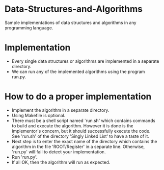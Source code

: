 # Data-Structures-and-Algorithms
Sample implementations of data structures and algorithms in any programming language.

# Implementation
- Every single data structures or algorithms are implemented in a separate directory.
- We can run any of the implemented algorithms using the program run.py.

# How to do a proper implementation
- Implement the algorithm in a separate directory.
- Using Makefile is optional.
- There must be a shell script named 'run.sh' which contains commands to build and execute the algorithm. However it is
  done is the implementor's concern, but it should successfully execute the code. See 'run.sh' of the directory
  'Singly Linked List' to have a taste of it.
- Next step is to enter the exact name of the directory which contains the algorithm in the file 'ROOT/Register' in a
  separate line. Otherwise, 'run.py' will fail to detect your implementation.
- Run 'run.py'.
- If all OK, then the algorithm will run as expected.
